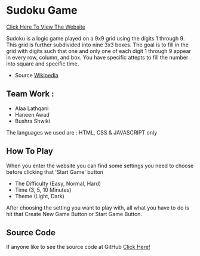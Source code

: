 # Sudoku Game 
[Click Here To View The Website](https://webahead8.github.io/Sudoku-Game/)

Sudoku is a logic game played on a 9x9 grid using the digits 1 through 9. This grid is further subdivided into nine 3x3 boxes. The goal is to fill in the grid with digits such that one and only one of each digit 1 through 9 appear in every row, column, and box. 
You have specific attepts to fill the number into square and  specific time.

* Source [Wikipedia](https://en.wikipedia.org/wiki/Sudoku)


## Team Work :

* Alaa Lathqani
* Haneen Awad
* Bushra Shwiki

The languages we used are : HTML, CSS & JAVASCRIPT  only

## How To Play 

When you enter the website you can find some settings you need to choose before clicking that 'Start Game' button

* The Difficulty (Easy, Normal, Hard)
* Time (3, 5, 10 Minutes)
* Theme (Light, Dark)

After choosing the setting you want to play with, all what you have to do is hit that Create New Game Button or Start Game Button.

## Source Code

If anyone like to see the source code at GitHub [Click Here!](https:////github.com/WebAhead8/Sudoku-Game.git)


    

